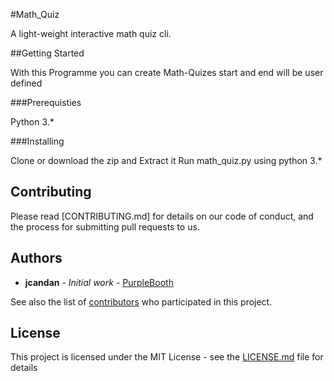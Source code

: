 #Math_Quiz

A light-weight interactive math quiz cli.

##Getting Started

With this Programme you can create Math-Quizes start and end will be user defined

###Prerequisties

Python 3.*

###Installing

Clone or download the zip and Extract it
Run math_quiz.py using python 3.*

## Contributing

Please read [CONTRIBUTING.md] for details on our code of conduct, and the process for submitting pull requests to us.

## Authors

* **jcandan** - *Initial work* - [PurpleBooth](https://github.com/PurpleBooth)

See also the list of [contributors](https://github.com/jcandan/math_quiz/contributors) who participated in this project.

## License

This project is licensed under the MIT License - see the [LICENSE.md](LICENSE.md) file for details